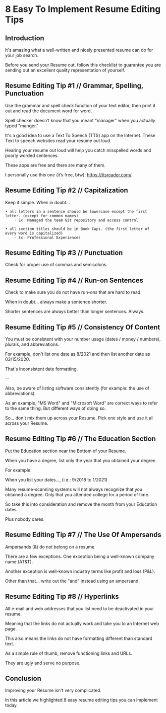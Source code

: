 # 8 Easy To Implement Resume Editing Tips

## Introduction

It's amazing what a well-written and nicely presented resume can do for your job search.

Before you send your Resume out, follow this checklist to guarantee you are sending out an excellent quality representation of yourself.

## Resume Editing Tip #1 // Grammar, Spelling, Punctuation

Use the grammar and spell check function of your text editor, then print it out and read the document word for word.

Spell checker doesn't know that you meant "manager" when you actually typed "manger."

It's a good idea to use a Text To Speech (TTS) app on the Internet. These Text to speech websites read your resume out loud.

Hearing your resume out loud will help you catch misspelled words and poorly worded sentences.

These apps are free and there are many of them.

I personally use this one (it’s free, btw): https://ttsreader.com/

## Resume Editing Tip #2 // Capitalization

Keep it simple. When in doubt... 

    • all letters in a sentence should be lowercase except the first letter. (except for common names)
        ◦ Ex: Managed the team Git repository and access control

    • all section titles should be in Book Caps. (the first letter of every word is capitalized)
        ◦ Ex: Professional Experiences

## Resume Editing Tip #3 // Punctuation

Check for proper use of commas and semicolons.

## Resume Editing Tip #4 // Run-on Sentences

Check to make sure you do not have run-ons that are hard to read.

When in doubt... always make a sentence shorter.

Shorter sentences are always better than longer sentences. Always.

## Resume Editing Tip #5 // Consistency Of Content

You must be consistent with your number usage (dates / money / numbers), plurals, and abbreviations.

For example, don't list one date as 8/2021 and then list another date as 03/15/2020.

That's inconsistent date formatting.

--

Also, be aware of listing software consistently (for example: the use of abbreviations).

As an example, "MS Word" and "Microsoft Word" are correct ways to refer to the same thing. But different ways of doing so.

So... don't mix them up across your Resume.
Pick one style and use it all across your Resume.

## Resume Editing Tip #6 // The Education Section

Put the Education section near the Bottom of your Resume.

When you have a degree, list only the year that you obtained your degree.

For example:

When you list your dates..., (i.e.: 9/2018 to 1/2021)

Many resume-scanning systems will not always recognize that you obtained a degree. Only that you attended college for a period of time.

So take this into consideration and remove the month from your Education dates.

Plus nobody cares.

## Resume Editing Tip #7 // The Use Of Ampersands

Ampersands (&) do not belong on a resume. 

There are a few exceptions. One exception being a well-known company name (AT&T). 

Another exception is well-known industry terms like profit and loss (P&L).

Other than that... write out the "and" instead using an ampersand.

## Resume Editing Tip #8 // Hyperlinks

All e-mail and web addresses that you list need to be deactivated in your resume.

Meaning that the links do not actually work and take you to an Internet web page.

This also means the links do not have formatting different than standard text.

As a simple rule of thumb, remove functioning links and URLs.

They are ugly and serve no purpose.

## Conclusion

Improving your Resume isn't very complicated.

In this article we highlighted 8 easy resume editing tips you can implement today.

